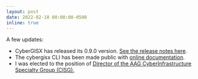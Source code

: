 ```yaml
---
layout: post
date: 2022-02-18 00:00:00-0500
inline: true
---
```


A few updates:
* CyberGISX has released its 0.9.0 version. [See the release notes here](https://cybergisxhub.cigi.illinois.edu/releases/version-0-9-0-18-febuary-2022/).
* The cybergisx CLI has been made public with [online documentation](https://cybergis.github.io/cybergisx-cli/).
* I was elected to the position of [Director of the AAG CyberInfrastructure Specialty Group (CISG).](https://aagcisg.wordpress.com/cisg-board/)